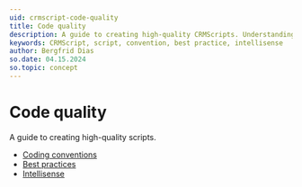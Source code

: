 ```yaml
---
uid: crmscript-code-quality
title: Code quality
description: A guide to creating high-quality CRMScripts. Understanding coding conventions, intellisense, and best practices.
keywords: CRMScript, script, convention, best practice, intellisense
author: Bergfrid Dias
so.date: 04.15.2024
so.topic: concept
---
```


# Code quality

A guide to creating high-quality scripts.

* [Coding conventions][1]
* [Best practices][2]
* [Intellisense][3]

<!-- Referenced links -->
[1]: coding-conventions.md
[2]: best-practices.md
[3]: intellisense.md

